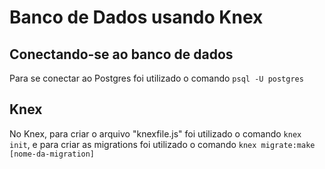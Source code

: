 # Banco de Dados usando Knex

## Conectando-se ao banco de dados
Para se conectar ao Postgres foi utilizado o comando ```psql -U postgres```

## Knex
No Knex, para criar o arquivo "knexfile.js" foi utilizado o comando ```knex init```, e para criar as migrations foi utilizado o comando ```knex migrate:make [nome-da-migration]```